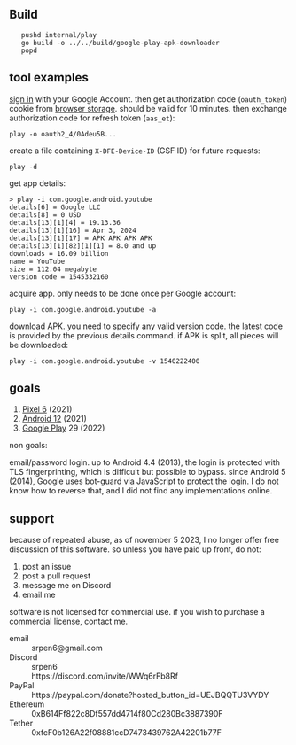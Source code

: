## Build

```console
   pushd internal/play
   go build -o ../../build/google-play-apk-downloader
   popd
```

## tool examples

[sign in](//accounts.google.com/embedded/setup/v2/android) with your Google
Account. then get authorization code (`oauth_token`) cookie from
[browser&nbsp;storage][1]. should be valid for 10 minutes. then exchange
authorization code for refresh token (`aas_et`):

```
play -o oauth2_4/0Adeu5B...
```

[1]: //firefox-source-docs.mozilla.org/devtools-user/storage_inspector

create a file containing `X-DFE-Device-ID` (GSF ID) for future requests:

```
play -d
```

get app details:

```
> play -i com.google.android.youtube
details[6] = Google LLC
details[8] = 0 USD
details[13][1][4] = 19.13.36
details[13][1][16] = Apr 3, 2024
details[13][1][17] = APK APK APK APK
details[13][1][82][1][1] = 8.0 and up
downloads = 16.09 billion
name = YouTube
size = 112.04 megabyte
version code = 1545332160
```

acquire app. only needs to be done once per Google account:

```
play -i com.google.android.youtube -a
```

download APK. you need to specify any valid version code. the latest code is
provided by the previous details command. if APK is split, all pieces will be
downloaded:

```
play -i com.google.android.youtube -v 1540222400
```

## goals

1. [Pixel 6](//wikipedia.org/wiki/Pixel_6) (2021)
2. [Android 12](//wikipedia.org/wiki/Android_12) (2021)
3. [Google Play](//wikipedia.org/wiki/Google_Play) 29 (2022)

non goals:

email/password login. up to Android 4.4 (2013), the login is protected with TLS
fingerprinting, which is difficult but possible to bypass. since Android 5
(2014), Google uses bot-guard via JavaScript to protect the login. I do not
know how to reverse that, and I did not find any implementations online.

## support

because of repeated abuse, as of november 5 2023, I no longer offer free
discussion of this software. so unless you have paid up front, do not:

1. post an issue
2. post a pull request
3. message me on Discord
4. email me

software is not licensed for commercial use. if you wish to purchase a
commercial license, contact me.

<dl>
   <dt>email</dt>
      <dd>srpen6@gmail.com</dd>
   <dt>Discord</dt>
      <dd>srpen6</dd>
      <dd>https://discord.com/invite/WWq6rFb8Rf</dd>
   <dt>PayPal</dt>
      <dd>https://paypal.com/donate?hosted_button_id=UEJBQQTU3VYDY</dd>
   <dt>Ethereum</dt>
      <dd>0xB614Ff822c8Df557dd4714f80Cd280Bc3887390F</dd>
   <dt>Tether</dt>
      <dd>0xfcF0b126A22f08881ccD7473439762A42201b77F</dd>
</dl>
